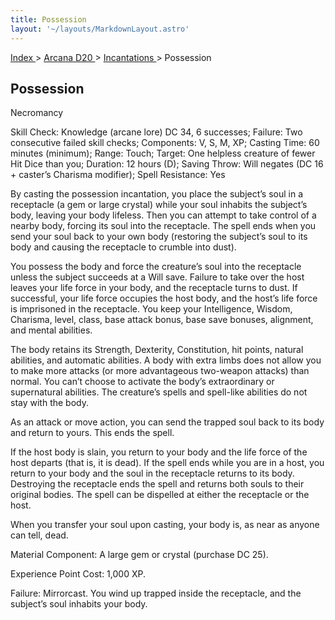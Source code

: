 ```yaml
---
title: Possession
layout: '~/layouts/MarkdownLayout.astro'
---
```


[ Index ](/) > [ Arcana D20 ](/arcana.d20.srd) > [ Incantations ](/arcana.d20.srd/incantations) > Possession

##  Possession

Necromancy

Skill Check: Knowledge (arcane lore) DC 34, 6 successes; Failure: Two
consecutive failed skill checks; Components: V, S, M, XP; Casting Time: 60
minutes (minimum); Range: Touch; Target: One helpless creature of fewer Hit
Dice than you; Duration: 12 hours (D); Saving Throw: Will negates (DC 16 +
caster’s Charisma modifier); Spell Resistance: Yes

By casting the possession incantation, you place the subject’s soul in a
receptacle (a gem or large crystal) while your soul inhabits the subject’s
body, leaving your body lifeless. Then you can attempt to take control of a
nearby body, forcing its soul into the receptacle. The spell ends when you
send your soul back to your own body (restoring the subject’s soul to its body
and causing the receptacle to crumble into dust).

You possess the body and force the creature’s soul into the receptacle unless
the subject succeeds at a Will save. Failure to take over the host leaves your
life force in your body, and the receptacle turns to dust. If successful, your
life force occupies the host body, and the host’s life force is imprisoned in
the receptacle. You keep your Intelligence, Wisdom, Charisma, level, class,
base attack bonus, base save bonuses, alignment, and mental abilities.

The body retains its Strength, Dexterity, Constitution, hit points, natural
abilities, and automatic abilities. A body with extra limbs does not allow you
to make more attacks (or more advantageous two-weapon attacks) than normal.
You can’t choose to activate the body’s extraordinary or supernatural
abilities. The creature’s spells and spell-like abilities do not stay with the
body.

As an attack or move action, you can send the trapped soul back to its body
and return to yours. This ends the spell.

If the host body is slain, you return to your body and the life force of the
host departs (that is, it is dead). If the spell ends while you are in a host,
you return to your body and the soul in the receptacle returns to its body.
Destroying the receptacle ends the spell and returns both souls to their
original bodies. The spell can be dispelled at either the receptacle or the
host.

When you transfer your soul upon casting, your body is, as near as anyone can
tell, dead.

Material Component: A large gem or crystal (purchase DC 25).

Experience Point Cost: 1,000 XP.

Failure: Mirrorcast. You wind up trapped inside the receptacle, and the
subject’s soul inhabits your body.

